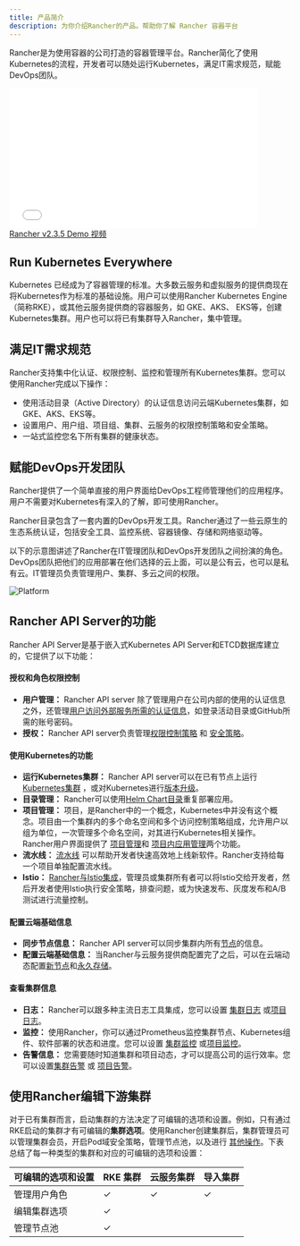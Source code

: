 ```yaml
---
title: 产品简介
description: 为你介绍Rancher的产品。帮助你了解 Rancher 容器平台
---
```


Rancher是为使用容器的公司打造的容器管理平台。Rancher简化了使用Kubernetes的流程，开发者可以随处运行Kubernetes，满足IT需求规范，赋能DevOps团队。

<div class="text-center">
<iframe width="444" height="250" src="//player.bilibili.com/player.html?aid=94394330&cid=161139480&page=1" scrolling="no" border="0" frameborder="no" framespacing="0" allowfullscreen="true"> </iframe>
</div>
<div class="text-center">
<a href="https://www.bilibili.com/video/av94394330/"> Rancher v2.3.5 Demo 视频 </a>
</div>

## Run Kubernetes Everywhere

Kubernetes 已经成为了容器管理的标准。大多数云服务和虚拟服务的提供商现在将Kubernetes作为标准的基础设施。用户可以使用Rancher Kubernetes Engine（简称RKE），或其他云服务提供商的容器服务，如 GKE、AKS、 EKS等，创建Kubernetes集群。用户也可以将已有集群导入Rancher，集中管理。

## 满足IT需求规范

Rancher支持集中化认证、权限控制、监控和管理所有Kubernetes集群。您可以使用Rancher完成以下操作：

* 使用活动目录（Active Directory）的认证信息访问云端Kubernetes集群，如GKE、AKS、EKS等。
* 设置用户、用户组、项目组、集群、云服务的权限控制策略和安全策略。
* 一站式监控您名下所有集群的健康状态。

## 赋能DevOps开发团队

Rancher提供了一个简单直接的用户界面给DevOps工程师管理他们的应用程序。用户不需要对Kubernetes有深入的了解，即可使用Rancher。

Rancher目录包含了一套内置的DevOps开发工具。Rancher通过了一些云原生的生态系统认证，包括安全工具、监控系统、容器镜像、存储和网络驱动等。

以下的示意图讲述了Rancher在IT管理团队和DevOps开发团队之间扮演的角色。DevOps团队把他们的应用部署在他们选择的云上面，可以是公有云，也可以是私有云。IT管理员负责管理用户、集群、多云之间的权限。

![Platform](/img/rancher/platform.png)

## Rancher API Server的功能

Rancher API Server是基于嵌入式Kubernetes API Server和ETCD数据库建立的，它提供了以下功能：

#### 授权和角色权限控制

* **用户管理：** Rancher API server 除了管理用户在公司内部的使用的认证信息之外，还管理[用户访问外部服务所需的认证信息](/docs/admin-settings/authentication/_index)，如登录活动目录或GitHub所需的账号密码。  
* **授权：** Rancher API server负责管理[权限控制策略](/docs/admin-settings/rbac/_index) 和 [安全策略](/docs/admin-settings/pod-security-policies/_index)。

#### 使用Kubernetes的功能

* **运行Kubernetes集群：** Rancher API server可以在已有节点上运行 [Kubernetes集群](/docs/cluster-provisioning/_index) ，或对Kubernetes进行[版本升级](/docs/cluster-admin/upgrading-kubernetes/_index)。
* **目录管理：** Rancher可以使用[Helm Chart目录](/docs/catalog/_index)重复部署应用。
* **项目管理：** 项目，是Rancher中的一个概念，Kubernetes中并没有这个概念。项目由一个集群内的多个命名空间和多个访问控制策略组成，允许用户以组为单位，一次管理多个命名空间，对其进行Kubernetes相关操作。Rancher用户界面提供了 [项目管理](/docs/project-admin/_index)和 [项目内应用管理](/docs/k8s-in-rancher/_index)两个功能。
* **流水线：** [流水线](/docs/project-admin/pipelines/_index) 可以帮助开发者快速高效地上线新软件。Rancher支持给每一个项目单独配置流水线。
* **Istio：** [Rancher与Istio集成](/docs/cluster-admin/tools/istio/_index)，管理员或集群所有者可以将Istio交给开发者，然后开发者使用Istio执行安全策略，排查问题，或为快速发布、灰度发布和A/B测试进行流量控制。

#### 配置云端基础信息

* **同步节点信息：** Rancher API server可以同步集群内所有[节点](/docs/cluster-admin/nodes/_index)的信息。
* **配置云端基础信息：** 当Rancher与云服务提供商配置完了之后，可以在云端动态配置[新节点](/docs/cluster-provisioning/rke-clusters/node-pools/_index)和[永久存储](/docs/cluster-admin/volumes-and-storage/_index)。

#### 查看集群信息

* **日志：** Rancher可以跟多种主流日志工具集成，您可以设置 [集群日志](/docs/cluster-admin/tools/logging/_index) 或[项目日志](/docs/project-admin/tools/logging/_index)。
* **监控：** 使用Rancher，你可以通过Prometheus监控集群节点、Kubernetes组件、软件部署的状态和进度。您可以设置 [集群监控](/docs/cluster-admin/tools/monitoring/_index) 或[项目监控](/docs/project-admin/tools/monitoring/_index)。
* **告警信息：** 您需要随时知道集群和项目动态，才可以提高公司的运行效率。您可以设置[集群告警](/docs/cluster-admin/tools/alerts/_index) 或 [项目告警](/docs/project-admin/tools/alerts/_index)。

## 使用Rancher编辑下游集群

对于已有集群而言，启动集群的方法决定了可编辑的选项和设置。例如，只有通过RKE启动的集群才有可编辑的**集群选项**。使用Rancher创建集群后，集群管理员可以管理集群会员，开启Pod域安全策略，管理节点池，以及进行 [其他操作](/docs/cluster-admin/editing-clusters/_index)。下表总结了每一种类型的集群和对应的可编辑的选项和设置：

| 可编辑的选项和设置 | RKE 集群 | 云服务集群 | 导入集群 |
| -------------------- | ------------ | ------------------------- | ---------------- |
| 管理用户角色 | ✓            | ✓                         | ✓                |
| 编辑集群选项 | ✓            |                           ||
| 管理节点池 | ✓            |                           ||

